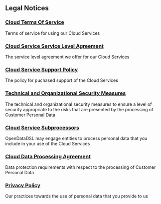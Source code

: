 ## Legal Notices

### [Cloud Terms Of Service](Cloud-Terms-Of-Service_380993595.html)

Terms of service for using our Cloud Services

### [Cloud Service Service Level Agreement](Cloud-Service-Service-Level-Agreement_381059152.html)

The service level agreement we offer for our Cloud Services

### [Cloud Service Support Policy](Cloud-Service-Support-Policy_381059182.html)

The policy for puchased support of the Cloud Services

### [Technical and Organizational Security Measures](Technical-and-Organizational-Security-Measures_381026530.html)

The technical and organizational security measures to ensure a level of security appropriate to the risks that are presented by the processing of Customer Personal Data

### [Cloud Service Subprocessors](Cloud-Service-Subprocessors_380993748.html)

OpenDataDSL may engage entities to process personal data that you include in your use of the Cloud Services

### [Cloud Data Processing Agreement](Cloud-Data-Processing-Agreement_380993700.html)

Data protection requirements with respect to the processing of Customer Personal Data

### [Privacy Policy](Privacy-Policy)

Our practices towards the use of personal data that you provide to us

